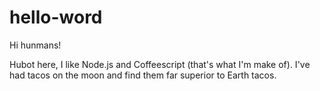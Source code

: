 # hello-word

Hi hunmans!

Hubot here, I like Node.js and Coffeescript (that's what I'm make of).
I've had tacos on the moon and find them far superior to Earth tacos.
